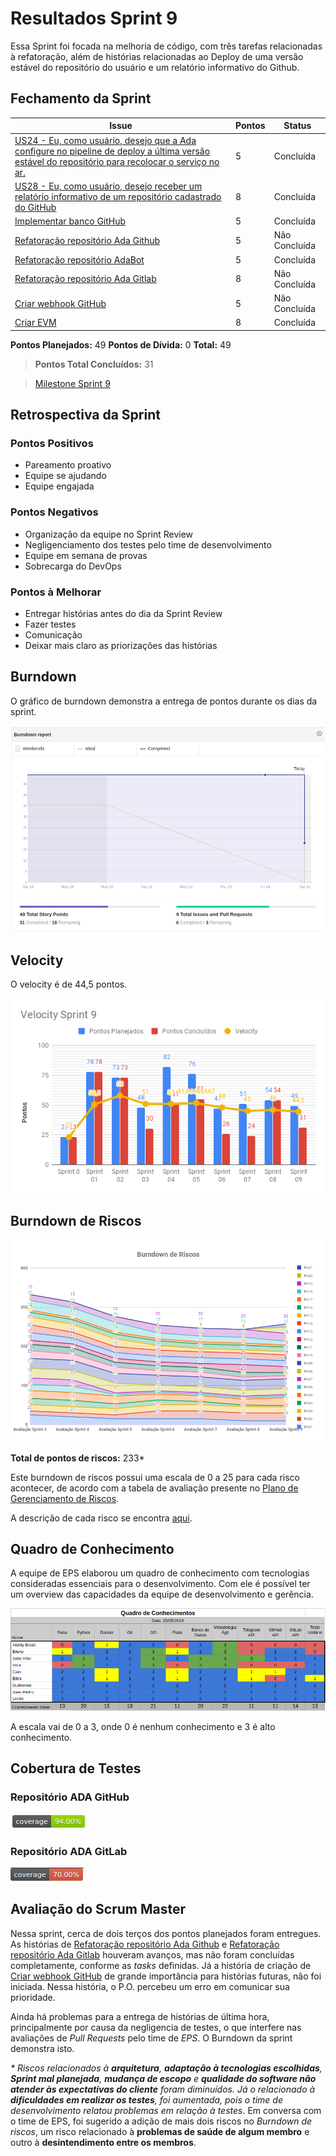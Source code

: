 # Resultados Sprint 9

Essa Sprint foi focada na melhoria de código, com três tarefas relacionadas à refatoração, além de histórias relacionadas ao Deploy de uma versão estável do repositório do usuário e um relatório informativo do Github.

## Fechamento da Sprint

| Issue | Pontos | Status |
| ----- | ------ | ------ |
| [US24 - Eu, como usuário, desejo que a Ada configure no pipeline de deploy a última versão estável do repositório para recolocar o serviço no ar.](https://github.com/fga-eps-mds/2019.1-ADA/issues/213)  | 5 | Concluída |
| [US28 - Eu, como usuário, desejo receber um relatório informativo de um repositório cadastrado do GitHub](https://github.com/fga-eps-mds/2019.1-ADA/issues/212) | 8 | Concluída |
| [Implementar banco GitHub](https://github.com/fga-eps-mds/2019.1-ADA/issues/208) | 5 |  Concluída |
| [Refatoração repositório Ada Github](https://github.com/fga-eps-mds/2019.1-ADA/issues/211) | 5 | Não Concluída |
| [Refatoração repositório AdaBot](https://github.com/fga-eps-mds/2019.1-ADA/issues/210) | 5 | Concluída |
| [Refatoração repositório Ada Gitlab](https://github.com/fga-eps-mds/2019.1-ADA/issues/209) | 8 | Não Concluída |
| [Criar webhook GitHub](https://github.com/fga-eps-mds/2019.1-ADA/issues/218) | 5 | Não Concluída |
| [Criar EVM](https://github.com/fga-eps-mds/2019.1-ADA/issues/215) | 8 | Concluída |

__Pontos Planejados:__ 49
__Pontos de Dívida:__ 0
__Total:__  49 

> __Pontos Total Concluídos:__ 31

> [Milestone Sprint 9](https://github.com/fga-eps-mds/2019.1-ADA/milestone/10)

## Retrospectiva da Sprint

### Pontos Positivos

* Pareamento proativo
* Equipe se ajudando
* Equipe engajada 

### Pontos Negativos

* Organização da equipe no Sprint Review
* Negligenciamento dos testes pelo time de desenvolvimento
* Equipe em semana de provas
* Sobrecarga do DevOps


### Pontos à Melhorar

* Entregar histórias antes do dia da Sprint Review
* Fazer testes
* Comunicação
* Deixar mais claro as priorizações das histórias


## Burndown

O gráfico de burndown demonstra a entrega de pontos durante os dias da sprint. 

![](../../assets/img/sprints/sprint9/burndown_sprint9.png)

## Velocity
O velocity é de 44,5 pontos.

![](../../assets/img/sprints/sprint9/velocity_sprint9.png)

## Burndown de Riscos

[![S6](../../assets/img/sprints/sprint9/burndown_de_riscos_sprint9.png "Clique para ver em detalhes")](https://docs.google.com/spreadsheets/d/1G8-T3FLlQzlU4nXsHyqAN90bHexrcHYGM2LAcBi4Ph0/edit#gid=0) 

__Total de pontos de riscos:__ 233*

Este burndown de riscos possui uma escala de 0 a 25 para cada risco acontecer, de acordo com a tabela de avaliação presente no [Plano de Gerenciamento de Riscos](https://fga-eps-mds.github.io/2019.1-ADA/#/docs/project/risk_management_plan?id=_53-avalia%c3%a7%c3%a3o-dos-riscos).

A descrição de cada risco se encontra [aqui](https://fga-eps-mds.github.io/2019.1-ADA/#/docs/project/risk_management_plan?id=_4-identifica%c3%a7%c3%a3o-dos-riscos).



## Quadro de Conhecimento

A equipe de EPS elaborou um quadro de conhecimento com tecnologias consideradas essenciais para o desenvolvimento. Com ele é possível ter um overview das capacidades da equipe de desenvolvimento e gerência. 

![Quadro de Conhecimento](../../assets/img/sprints/sprint9/quadro_de_conhecimentos_sprint9.png)

A escala vai de 0 a 3, onde 0 é nenhum conhecimento e 3 é alto conhecimento.

## Cobertura de Testes

### Repositório ADA GitHub

![Repositório ADA GitHub](../../assets/img/sprints/sprint9/cobertura_de_testes_github.png)

### Repositório ADA GitLab

![Repositório ADA GitLab](../../assets/img/sprints/sprint9/cobertura_de_testes_gitlab.png)

## Avaliação do Scrum Master

Nessa sprint, cerca de dois terços dos pontos planejados foram entregues. As histórias de [Refatoração repositório Ada Github](https://github.com/fga-eps-mds/2019.1-ADA/issues/211) e [Refatoração repositório Ada Gitlab](https://github.com/fga-eps-mds/2019.1-ADA/issues/209) houveram avanços, mas não foram concluídas completamente, conforme as _tasks_ definidas. Já a história de criação de [Criar webhook GitHub](https://github.com/fga-eps-mds/2019.1-ADA/issues/218) de grande importância para histórias futuras, não foi iniciada. Nessa história, o P.O. percebeu um erro em comunicar sua prioridade. 

Ainda há problemas para a entrega de histórias de última hora, principalmente por causa da negligencia de testes, o que interfere nas avaliações de _Pull Requests_ pelo time de _EPS_. O Burndown da sprint demonstra isto.

_\* Riscos relacionados à __arquitetura__, __adaptação à tecnologias escolhidas__, __Sprint mal planejada__, __mudança de escopo__ e __qualidade do software não atender às expectativas do cliente__ foram diminuídos. Já o relacionado à __dificuldades em realizar os testes__, foi aumentada, pois o time de desenvolvimento relatou problemas em relação à testes_. Em conversa com o time de EPS, foi sugerido a adição de mais dois riscos no _Burndown de riscos_, um risco relacionado à __problemas de saúde de algum membro__ e outro à __desintendimento entre os membros__. 